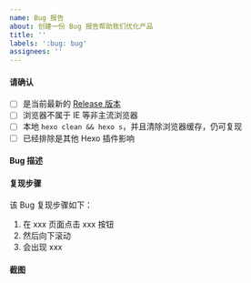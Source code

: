 ```yaml
---
name: Bug 报告
about: 创建一份 Bug 报告帮助我们优化产品
title: ''
labels: ':bug: bug'
assignees: ''
---
```


<!-- 必读 -->
<!-- 1. 反馈 Bug 必须按照本模板提供足够详细的复现步骤和相关配置，否则请后退使用问题求助 -->
<!-- 2. 功能如果不正常工作，请先检查自己的环境和 Hexo 插件，特别是从其他主题更换过来的用户（最简单的方式：新建目录重新 hexo init） -->
<!-- 3. 只考虑本地出现的问题，如果本地运行正常，部署后有问题，这种不属于 BUG，请清除缓存或者等 CDN 刷新 -->
<!-- 4. 不确定是不是 BUG 的，请后退使用问题求助 -->

#### 请确认
- [ ] 是当前最新的 [Release 版本](https://github.com/fluid-dev/hexo-theme-fluid/releases)
- [ ] 浏览器不属于 IE 等非主流浏览器 
- [ ] 本地 `hexo clean && hexo s`，并且清除浏览器缓存，仍可复现
- [ ] 已经排除是其他 Hexo 插件影响

#### Bug 描述
<!-- 例如，当 xxx 时，xxx 功能不工作，期望是 xxx 能工作，浏览器: Chrome -->
<!-- 如果涉及一些功能配置，最好提供 _config.yml 里相关配置项 -->

#### 复现步骤
该 Bug 复现步骤如下：
1. 在 xxx 页面点击 xxx 按钮
2. 然后向下滚动
3. 会出现 xxx

<!-- 最好提供部署后能复现的页面地址 -->

#### 截图
